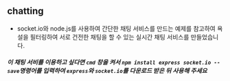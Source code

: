 ## chatting
- socket.io와 node.js를 사용하여 간단한 채팅 서비스를 만드는 예제를 참고하여 욕설을 필터링하여 서로 건전한 채팅을 할 수 있는 실시간 채팅 서비스를 만들었습니다.

##### 이 채팅 서비를 이용하고 싶다면 `cmd` 창을 켜서 `npm install express socket.io --save`명령어를 입력하여 `express`와 `socket.io`를 다운로드 받은 뒤 사용해 주세요
